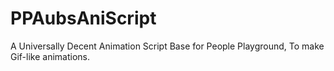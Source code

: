 # PPAubsAniScript
A Universally Decent Animation Script Base for People Playground, To make Gif-like animations.
